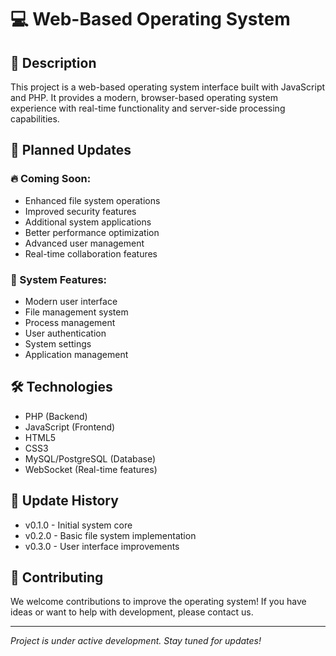 # 💻 Web-Based Operating System

## 📝 Description
This project is a web-based operating system interface built with JavaScript and PHP. It provides a modern, browser-based operating system experience with real-time functionality and server-side processing capabilities.

## 🚀 Planned Updates

### 🔥 Coming Soon:
- Enhanced file system operations
- Improved security features
- Additional system applications
- Better performance optimization
- Advanced user management
- Real-time collaboration features

### 🎨 System Features:
- Modern user interface
- File management system
- Process management
- User authentication
- System settings
- Application management

## 🛠 Technologies
- PHP (Backend)
- JavaScript (Frontend)
- HTML5
- CSS3
- MySQL/PostgreSQL (Database)
- WebSocket (Real-time features)

## 📅 Update History
- v0.1.0 - Initial system core
- v0.2.0 - Basic file system implementation
- v0.3.0 - User interface improvements

## 🤝 Contributing
We welcome contributions to improve the operating system! If you have ideas or want to help with development, please contact us.

---

*Project is under active development. Stay tuned for updates!* 
